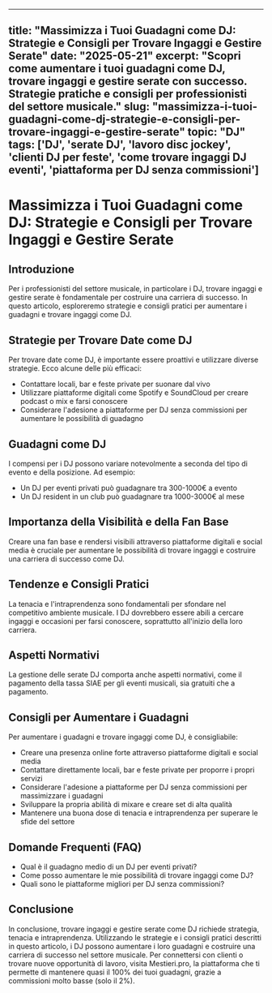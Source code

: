 
---
title: "Massimizza i Tuoi Guadagni come DJ: Strategie e Consigli per Trovare Ingaggi e Gestire Serate"
date: "2025-05-21"
excerpt: "Scopri come aumentare i tuoi guadagni come DJ, trovare ingaggi e gestire serate con successo. Strategie pratiche e consigli per professionisti del settore musicale."
slug: "massimizza-i-tuoi-guadagni-come-dj-strategie-e-consigli-per-trovare-ingaggi-e-gestire-serate"
topic: "DJ"
tags: ['DJ', 'serate DJ', 'lavoro disc jockey', 'clienti DJ per feste', 'come trovare ingaggi DJ eventi', 'piattaforma per DJ senza commissioni']
---

# Massimizza i Tuoi Guadagni come DJ: Strategie e Consigli per Trovare Ingaggi e Gestire Serate

## Introduzione

Per i professionisti del settore musicale, in particolare i DJ, trovare ingaggi e gestire serate è fondamentale per costruire una carriera di successo. In questo articolo, esploreremo strategie e consigli pratici per aumentare i guadagni e trovare ingaggi come DJ.

## Strategie per Trovare Date come DJ

Per trovare date come DJ, è importante essere proattivi e utilizzare diverse strategie. Ecco alcune delle più efficaci:

* Contattare locali, bar e feste private per suonare dal vivo
* Utilizzare piattaforme digitali come Spotify e SoundCloud per creare podcast o mix e farsi conoscere
* Considerare l'adesione a piattaforme per DJ senza commissioni per aumentare le possibilità di guadagno

## Guadagni come DJ

I compensi per i DJ possono variare notevolmente a seconda del tipo di evento e della posizione. Ad esempio:

* Un DJ per eventi privati può guadagnare tra 300-1000€ a evento
* Un DJ resident in un club può guadagnare tra 1000-3000€ al mese

## Importanza della Visibilità e della Fan Base

Creare una fan base e rendersi visibili attraverso piattaforme digitali e social media è cruciale per aumentare le possibilità di trovare ingaggi e costruire una carriera di successo come DJ.

## Tendenze e Consigli Pratici

La tenacia e l'intraprendenza sono fondamentali per sfondare nel competitivo ambiente musicale. I DJ dovrebbero essere abili a cercare ingaggi e occasioni per farsi conoscere, soprattutto all'inizio della loro carriera.

## Aspetti Normativi

La gestione delle serate DJ comporta anche aspetti normativi, come il pagamento della tassa SIAE per gli eventi musicali, sia gratuiti che a pagamento.

## Consigli per Aumentare i Guadagni

Per aumentare i guadagni e trovare ingaggi come DJ, è consigliabile:

* Creare una presenza online forte attraverso piattaforme digitali e social media
* Contattare direttamente locali, bar e feste private per proporre i propri servizi
* Considerare l'adesione a piattaforme per DJ senza commissioni per massimizzare i guadagni
* Sviluppare la propria abilità di mixare e creare set di alta qualità
* Mantenere una buona dose di tenacia e intraprendenza per superare le sfide del settore

## Domande Frequenti (FAQ)

* Qual è il guadagno medio di un DJ per eventi privati?
* Come posso aumentare le mie possibilità di trovare ingaggi come DJ?
* Quali sono le piattaforme migliori per DJ senza commissioni?

## Conclusione

In conclusione, trovare ingaggi e gestire serate come DJ richiede strategia, tenacia e intraprendenza. Utilizzando le strategie e i consigli pratici descritti in questo articolo, i DJ possono aumentare i loro guadagni e costruire una carriera di successo nel settore musicale. Per connettersi con clienti o trovare nuove opportunità di lavoro, visita Mestieri.pro, la piattaforma che ti permette di mantenere quasi il 100% dei tuoi guadagni, grazie a commissioni molto basse (solo il 2%).
